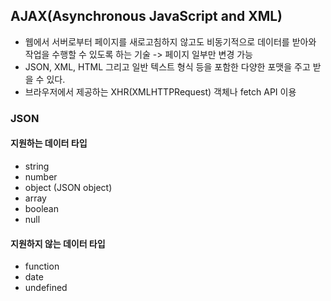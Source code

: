 ## AJAX(Asynchronous JavaScript and XML)
- 웹에서 서버로부터 페이지를 새로고침하지 않고도 비동기적으로 데이터를 받아와 작업을 수행할 수 있도록 하는 기술 -> 페이지 일부만 변경 가능
- JSON, XML, HTML 그리고 일반 텍스트 형식 등을 포함한 다양한 포맷을 주고 받을 수 있다.
- 브라우저에서 제공하는 XHR(XMLHTTPRequest) 객체나 fetch API 이용


### JSON

#### 지원하는 데이터 타입
- string
- number
- object (JSON object)
- array
- boolean
- null

#### 지원하지 않는 데이터 타입
- function
- date
- undefined
